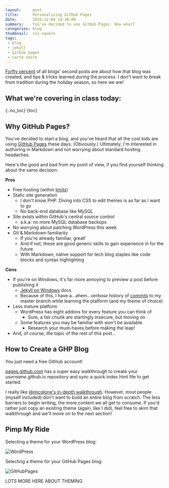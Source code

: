 ```yaml
---
layout:     post
title:      Personalizing GitHub Pages
date:       2016-12-04 14:30:00
summary:    You've decided to use GitHub Pages. Now what?
categories: blog
thumbnail:  rss-square
tags:
 - blog
 - jekyll
 - github pages
 - carte noire
---
```


[Forfty percent][forfty] of all blogs' second posts are about how that blog was created, and tips & tricks learned during the process. I don't want to break from tradition during the holiday season, so here we are!

## What we're covering in class today:
{:.no_toc}
{toc}

## Why GitHub Pages?
You've decided to start a blog, and you've heard that all the cool kids are using [GitHub Pages][GP] these days. (Obviously.) Ultimately, I'm interested in authoring in Markdown and not worrying about standard hosting headaches.

Here's the good and bad from my point of view, if you find yourself thinking about the same decision:

__Pros__
- Free hosting (within [limits])
- Static site generation
  - I don't know PHP. Diving into CSS to edit themes is as far as I want to go
  - No back-end database like MySQL
- Site exists within GitHub's central source control
  - a.k.a. no more MySQL database backups
- No worrying about patching WordPress this week
- Git & Markdown familiarity
  - If you're already familiar, great!
  - And if not, these are good generic skills to gain experience in for the future
  - With Markdown, native support for tech blog staples like code blocks and syntax highlighting

__Cons__
- If you're on Windows, it's far more annoying to preview a post before publishing it
  - [Jekyll on Windows][JekWin] docs
  - Because of this, I have a...ahem..._verbose_ history of [commits] to my master branch while learning the platform (and my theme of choice)
- Less mature platform
  - WordPress has eight addons for every feature you can think of
    - Sure, a fair chunk are startingly insecure, but moving on
  - Some features you may be familiar with won't be available
    - Research your must-haves before making the leap!
- And, of course, the topic of the rest of this post...

## How to Create a GHP Blog

You just need a free GitHub account!

[pages.github.com](https://pages.github.com/) has a super easy walkthrough to create your _username_.github.io repository and sync a quick index.html file to get started.

I really like [@jmcglone's in-depth walkthrough][jmcglone]. However, most people (myself included) don't want to build an entire blog from scratch. The less barriers to begin writing, the more content we all get to consume. If you'd rather just copy an existing theme (again, like I did), feel free to skim that walkthrough and we'll move on to the next section!

## Pimp My Ride

Selecting a theme for your WordPress blog:

![WordPress](https://brianbunke.github.io/images/theme_wordpress.jpg)

Selecting a theme for your GitHub Pages blog:

![GitHubPages](https://brianbunke.github.io/images/theme_ghp.jpg)

LOTS MORE HERE ABOUT THEMING



[forfty]: <https://youtu.be/CpmDIP3Fn2Y>
[GP]: <https://pages.github.com/>
[limits]: <https://help.github.com/articles/what-is-github-pages/>
[JekWin]: <https://jekyllrb.com/docs/windows/>
[commits]: <https://github.com/brianbunke/brianbunke.github.io/commits/master>
[jmcglone]: <http://jmcglone.com/guides/github-pages/>